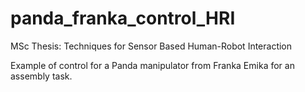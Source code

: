 # panda_franka_control_HRI
MSc Thesis: Techniques for Sensor Based Human-Robot Interaction

Example of control for a Panda manipulator from Franka Emika for an assembly task.  
